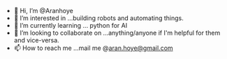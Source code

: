 - 👋 Hi, I’m @Aranhoye
- 👀 I’m interested in ...building robots and automating things.
- 🌱 I’m currently learning ... python for AI
- 💞️ I’m looking to collaborate on ...anything/anyone if I'm helpful for them and vice-versa. 
- 📫 How to reach me ...mail me @aran.hoye@gmail.com

<!---
Aranhoye/Aranhoye is a ✨ special ✨ repository because its `README.md` (this file) appears on your GitHub profile.
You can click the Preview link to take a look at your changes.
--->
